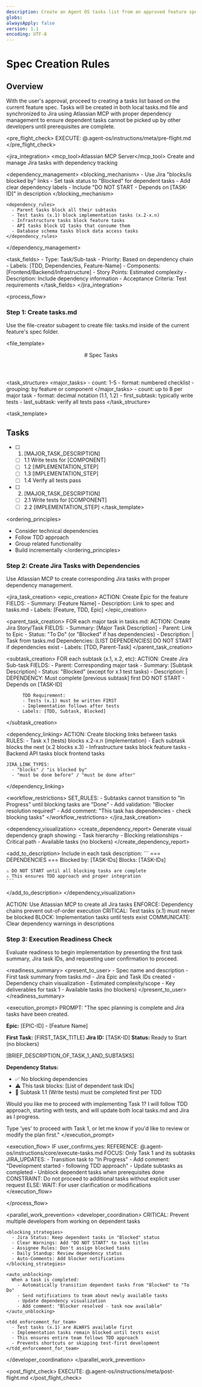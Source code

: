 ```yaml
---
description: Create an Agent OS tasks list from an approved feature spec
globs:
alwaysApply: false
version: 1.1
encoding: UTF-8
---
```


# Spec Creation Rules

## Overview

With the user's approval, proceed to creating a tasks list based on the current feature spec. Tasks will be created in both local tasks.md file and synchronized to Jira using Atlassian MCP with proper dependency management to ensure dependent tasks cannot be picked up by other developers until prerequisites are complete.

<pre_flight_check>
  EXECUTE: @.agent-os/instructions/meta/pre-flight.md
</pre_flight_check>

<jira_integration>
  <mcp_tool>Atlassian MCP Server</mcp_tool>
  <purpose>Create and manage Jira tasks with dependency tracking</purpose>
  
  <dependency_management>
    <blocking_mechanism>
      - Use Jira "blocks/is blocked by" links
      - Set task status to "Blocked" for dependent tasks
      - Add clear dependency labels
      - Include "DO NOT START - Depends on [TASK-ID]" in description
    </blocking_mechanism>
    
    <dependency_rules>
      - Parent tasks block all their subtasks
      - Test tasks (x.1) block implementation tasks (x.2-x.n)
      - Infrastructure tasks block feature tasks
      - API tasks block UI tasks that consume them
      - Database schema tasks block data access tasks
    </dependency_rules>
  </dependency_management>
  
  <task_fields>
    - Type: Task/Sub-task
    - Priority: Based on dependency chain
    - Labels: [TDD, Dependencies, Feature-Name]
    - Components: [Frontend/Backend/Infrastructure]
    - Story Points: Estimated complexity
    - Description: Include dependency information
    - Acceptance Criteria: Test requirements
  </task_fields>
</jira_integration>

<process_flow>

<step number="1" subagent="file-creator" name="create_tasks">

### Step 1: Create tasks.md

Use the file-creator subagent to create file: tasks.md inside of the current feature's spec folder.

<file_template>
  <header>
    # Spec Tasks
  </header>
</file_template>

<task_structure>
  <major_tasks>
    - count: 1-5
    - format: numbered checklist
    - grouping: by feature or component
  </major_tasks>
  <subtasks>
    - count: up to 8 per major task
    - format: decimal notation (1.1, 1.2)
    - first_subtask: typically write tests
    - last_subtask: verify all tests pass
  </subtasks>
</task_structure>

<task_template>
  ## Tasks

  - [ ] 1. [MAJOR_TASK_DESCRIPTION]
    - [ ] 1.1 Write tests for [COMPONENT]
    - [ ] 1.2 [IMPLEMENTATION_STEP]
    - [ ] 1.3 [IMPLEMENTATION_STEP]
    - [ ] 1.4 Verify all tests pass

  - [ ] 2. [MAJOR_TASK_DESCRIPTION]
    - [ ] 2.1 Write tests for [COMPONENT]
    - [ ] 2.2 [IMPLEMENTATION_STEP]
</task_template>

<ordering_principles>
  - Consider technical dependencies
  - Follow TDD approach
  - Group related functionality
  - Build incrementally
</ordering_principles>

</step>

<step number="2" name="create_jira_tasks">

### Step 2: Create Jira Tasks with Dependencies

Use Atlassian MCP to create corresponding Jira tasks with proper dependency management.

<jira_task_creation>
  <epic_creation>
    ACTION: Create Epic for the feature
    FIELDS:
      - Summary: [Feature Name]
      - Description: Link to spec and tasks.md
      - Labels: [Feature, TDD, Epic]
  </epic_creation>
  
  <parent_task_creation>
    FOR each major task in tasks.md:
      ACTION: Create Jira Story/Task
      FIELDS:
        - Summary: [Major Task Description]
        - Parent: Link to Epic
        - Status: "To Do" (or "Blocked" if has dependencies)
        - Description: |
          Task from tasks.md
          Dependencies: [LIST DEPENDENCIES]
          DO NOT START if dependencies exist
        - Labels: [TDD, Parent-Task]
  </parent_task_creation>
  
  <subtask_creation>
    FOR each subtask (x.1, x.2, etc):
      ACTION: Create Jira Sub-task
      FIELDS:
        - Parent: Corresponding major task
        - Summary: [Subtask Description]
        - Status: "Blocked" (except for x.1 test tasks)
        - Description: |
          DEPENDENCY: Must complete [previous subtask] first
          DO NOT START - Depends on [TASK-ID]
          
          TDD Requirement:
          - Tests (x.1) must be written FIRST
          - Implementation follows after tests
        - Labels: [TDD, Subtask, Blocked]
  </subtask_creation>
  
  <dependency_linking>
    ACTION: Create blocking links between tasks
    RULES:
      - Task x.1 (tests) blocks x.2-x.n (implementation)
      - Each subtask blocks the next (x.2 blocks x.3)
      - Infrastructure tasks block feature tasks
      - Backend API tasks block frontend tasks
    
    JIRA_LINK_TYPES:
      - "blocks" / "is blocked by"
      - "must be done before" / "must be done after"
  </dependency_linking>
  
  <workflow_restrictions>
    SET_RULES:
      - Subtasks cannot transition to "In Progress" until blocking tasks are "Done"
      - Add validation: "Blocker resolution required"
      - Add comment: "This task has dependencies - check blocking tasks"
  </workflow_restrictions>
</jira_task_creation>

<dependency_visualization>
  <create_dependency_report>
    Generate visual dependency graph showing:
    - Task hierarchy
    - Blocking relationships
    - Critical path
    - Available tasks (no blockers)
  </create_dependency_report>
  
  <add_to_description>
    Include in each task description:
    ```
    === DEPENDENCIES ===
    Blocked by: [TASK-IDs]
    Blocks: [TASK-IDs]
    
    ⚠️ DO NOT START until all blocking tasks are complete
    ⚠️ This ensures TDD approach and proper integration
    ```
  </add_to_description>
</dependency_visualization>

<instructions>
  ACTION: Use Atlassian MCP to create all Jira tasks
  ENFORCE: Dependency chains prevent out-of-order execution
  CRITICAL: Test tasks (x.1) must never be blocked
  BLOCK: Implementation tasks until tests exist
  COMMUNICATE: Clear dependency warnings in descriptions
</instructions>

</step>

<step number="3" name="execution_readiness">

### Step 3: Execution Readiness Check

Evaluate readiness to begin implementation by presenting the first task summary, Jira task IDs, and requesting user confirmation to proceed.

<readiness_summary>
  <present_to_user>
    - Spec name and description
    - First task summary from tasks.md
    - Jira Epic and Task IDs created
    - Dependency chain visualization
    - Estimated complexity/scope
    - Key deliverables for task 1
    - Available tasks (no blockers)
  </present_to_user>
</readiness_summary>

<execution_prompt>
  PROMPT: "The spec planning is complete and Jira tasks have been created. 

  **Epic:** [EPIC-ID] - [Feature Name]
  
  **First Task:** [FIRST_TASK_TITLE]
  **Jira ID:** [TASK-ID]
  **Status:** Ready to Start (no blockers)
  
  [BRIEF_DESCRIPTION_OF_TASK_1_AND_SUBTASKS]
  
  **Dependency Status:**
  - ✅ No blocking dependencies
  - ⚠️ This task blocks: [List of dependent task IDs]
  - 📝 Subtask 1.1 (Write tests) must be completed first per TDD
  
  Would you like me to proceed with implementing Task 1? I will follow TDD approach, starting with tests, and will update both local tasks.md and Jira as I progress.

  Type 'yes' to proceed with Task 1, or let me know if you'd like to review or modify the plan first."
</execution_prompt>

<execution_flow>
  IF user_confirms_yes:
    REFERENCE: @.agent-os/instructions/core/execute-tasks.md
    FOCUS: Only Task 1 and its subtasks
    JIRA_UPDATES:
      - Transition task to "In Progress"
      - Add comment: "Development started - following TDD approach"
      - Update subtasks as completed
      - Unblock dependent tasks when prerequisites done
    CONSTRAINT: Do not proceed to additional tasks without explicit user request
  ELSE:
    WAIT: For user clarification or modifications
</execution_flow>

</step>

</process_flow>

<parallel_work_prevention>
  <developer_coordination>
    CRITICAL: Prevent multiple developers from working on dependent tasks
    
    <blocking_strategies>
      - Jira Status: Keep dependent tasks in "Blocked" status
      - Clear Warnings: Add "DO NOT START" to task titles
      - Assignee Rules: Don't assign blocked tasks
      - Daily Standup: Review dependency status
      - Auto-Comments: Add blocker notifications
    </blocking_strategies>
    
    <auto_unblocking>
      When a task is completed:
        - Automatically transition dependent tasks from "Blocked" to "To Do"
        - Send notifications to team about newly available tasks
        - Update dependency visualization
        - Add comment: "Blocker resolved - task now available"
    </auto_unblocking>
    
    <tdd_enforcement_for_team>
      - Test tasks (x.1) are ALWAYS available first
      - Implementation tasks remain blocked until tests exist
      - This ensures entire team follows TDD approach
      - Prevents shortcuts or skipping test-first development
    </tdd_enforcement_for_team>
  </developer_coordination>
</parallel_work_prevention>

<post_flight_check>
  EXECUTE: @.agent-os/instructions/meta/post-flight.md
</post_flight_check>
